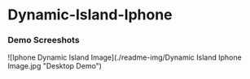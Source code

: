 # Dynamic-Island-Iphone


### Demo Screeshots

![Iphone Dynamic Island Image](./readme-img/Dynamic Island Iphone Image.jpg "Desktop Demo")

